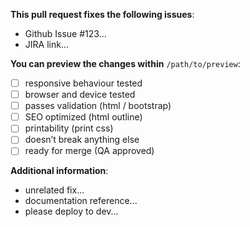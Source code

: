 **This pull request fixes the following issues**:

- Github Issue #123...
- JIRA link...

**You can preview the changes within** `/path/to/preview`:

- [ ] responsive behaviour tested
- [ ] browser and device tested
- [ ] passes validation (html / bootstrap)
- [ ] SEO optimized (html outline)
- [ ] printability (print css)
- [ ] doesn’t break anything else
- [ ] ready for merge (QA approved)

**Additional information**:

- unrelated fix...
- documentation reference...
- please deploy to dev...

